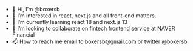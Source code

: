 - 👋 Hi, I’m @boxersb
- 👀 I’m interested in react, next.js and all front-end matters.
- 🌱 I’m currently learning react 18 and next.js 13
- 💞️ I’m looking to collaborate on fintech frontend service at NAVER Financial
- 📫 How to reach me email to boxersb@gmail.com or twitter @boxersb

<!---
boxersb/boxersb is a ✨ special ✨ repository because its `README.md` (this file) appears on your GitHub profile.
You can click the Preview link to take a look at your changes.
--->
